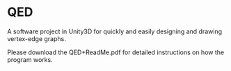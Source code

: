 # QED
A software project in Unity3D for quickly and easily designing and drawing vertex-edge graphs.

Please download the QED+ReadMe.pdf for detailed instructions on how the program works.

